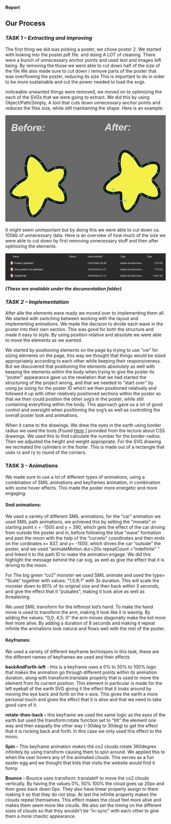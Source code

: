**Report**

## **Our Process**

### **_TASK 1 – Extracting and improving_**

The first thing we did was picking a poster, we chose poster 2. We started with looking into the poster.pdf file. and doing A LOT of cleaning. There were a bunch of unnecessary anchor points and used text and images left being. By removing the those we were able to cut down half of the size of the file We also made sure to cut down / remove parts of the poster that was overflowing the poster, reducing its size This is important to do in order to be more sustainable and cut the power needed to load the svgs.

noticeable unwanted things were removed, we moved on to optimizing the each of the SVGs that we were going to extract. We did this by using Object/Path/Simply, A tool that cuts down unnecessary anchor points and reduces the files size, while still maintaining the shape. Here is an example:

![Before and after simplifying](documents/before-after.jpg)

It might seem unimportant but by doing this we were able to cut down ca. 100kb of unnecessary data. Here is an overview of how much of the size we were able to cut down by first removing unnecessary stuff and then after optimizing the elements.

![Overview of filesize](documents\filesize.jpg)

**_(These are available under the documentation folder)_**

### **_TASK 2 – Implementation_**

After alle the elements were ready we moved over to implementing them all. We started with switching between working with the layout and implementing animations. We made the decision to divide each wave in the poster into their own section. This was good for both the structure and made it easy to style. By using position relative and absolute we were able to move the elements as we wanted.

We started by positioning elements on the page by trying to use “vw” for sizing elements on the page, this way we thought that things would be sized appropriately according to each other while keeping their responsiveness. But we discovered that positioning the elements absolutely as well with keeping the elements within the body when trying to give the poster its “poster” appearance gave us the revelation that we had started the structuring of the project wrong, and that we needed to “start over” by using px sizing for the poster ID which we then positioned relatively and followed it up with other relatively positioned sections within the poster so that we then could position the other svg’s in the poster, while still containing everything within the body. This approach gave us a lot of good control and oversight when positioning the svg’s as well as controlling the overall poster look and animations.

When it came to the drawings. We drew the eyes in the earth using border radius we used the tools _\[Found_ [_Here_](https://9elements.github.io/fancy-border-radius/full-control.html#44.41.55.48-46.42.48.42-)_.\]_ provided from the lecture about CSS drawings. We used this to find calculate the number for the border-radius. Then we adjusted the height and weight appropriate. For the SVG drawing we recreated the cylinders in the footer. This is made out of a rectangle that uses rx and ry to round of the corners.

### **TASK 3 - Animations**

We made sure to use a lot of different types of animations, using a combination of SMIL animations and keyframes animation, in combination with some hover effects. This made the poster more energetic and more engaging.

#### **Smil animations:**

We used a variety of different SMIL animations, for the “car” animation we used SMIL path animations, we achieved this by setting the "moveto” or starting point x = -1500 and y = 390, which gets the effect of the car driving from outside the poster and in, before following the blue “wave” formation and past the moon with the help of the “curveto” coordinates and then ends on the cordinates x= 837, and y= -1500, which drives the car “outside” the poster, and we used “animateMotion dur=20s repeatCount =”indefinite” ” and linked it to the path ID to make the animation engage. We did this highlight the message behind the car svg, as well as give the effect that it is driving to the moon.

For The big green “co2” monster we used SMIL animate and used the type= “Scale” together with values: “1;0.8;1” with 3s duration. This will scale the monster down to 80% of its original size and then back within 3 seconds, and give the effect that it “pulsates”, making it look alive as well as threatening.

We used SMIL transform for the leftmost kid’s hand. To make the hand move is used to transform the arm, making it look like it is waving. By adding the values: “0,0; 4,5; 0” the arm moves diagonally make the kid more feel more alive. By adding a duration of 8 seconds and making it repeat infinite the animations look natural and flows well with the rest of the poster.

#### **Keyframes:**

We used a variety of different keyframe techniques in this task, these are the different names of keyframes we used and their effects

**backAndForth-left** \- this is a keyframe uses a 0% to 50% to 100% logic that makes the animation go through different points within its animation duration, along with transform:translate property that is used to move the element from its current position. This element in particular is made for the left eyeball of the earth SVG giving it the effect that it looks around by moving the eye back and forth on the x-axis. This gives the earth a more personal touch and gives the effect that it is alive and that we need to take good care of it.

**rotate-then-back –** this keyframe we used the same logic as the eyes of the earth but used the transform:rotate function set to “tilt” the element one way and then eaqually the other way (-30deg to 30deg) to get the effect that it is rocking back and forth. In this case we only used this effect to the moon.

**Spin -** This keyframe animation makes the co2 clouds rotate 360degres infinitely by using transform causing them to spin around. We applied this to when the user hovers any of the animated clouds. This serves as a fun easter egg and we thought that kids that visits the website would find it funny.

**Bounce -** Bounce uses transform: translateY to move the co2 clouds vertically. By having the values 0%, 50% 100% the cloud goes up 20px and then goes back down 0px. They also have linear property assign to them making it so that they do not stop. At last the infinite property makes the clouds repeat themselves. This effect makes the cloud feel more alive and makes them seem more like clouds. We also set the timing on the different sizes of clouds so that they wouldn’t be “in-sync” with each other to give them a more chaotic appearance.